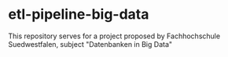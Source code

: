 # etl-pipeline-big-data
This repository serves for a project proposed by Fachhochschule Suedwestfalen, subject "Datenbanken in Big Data"
